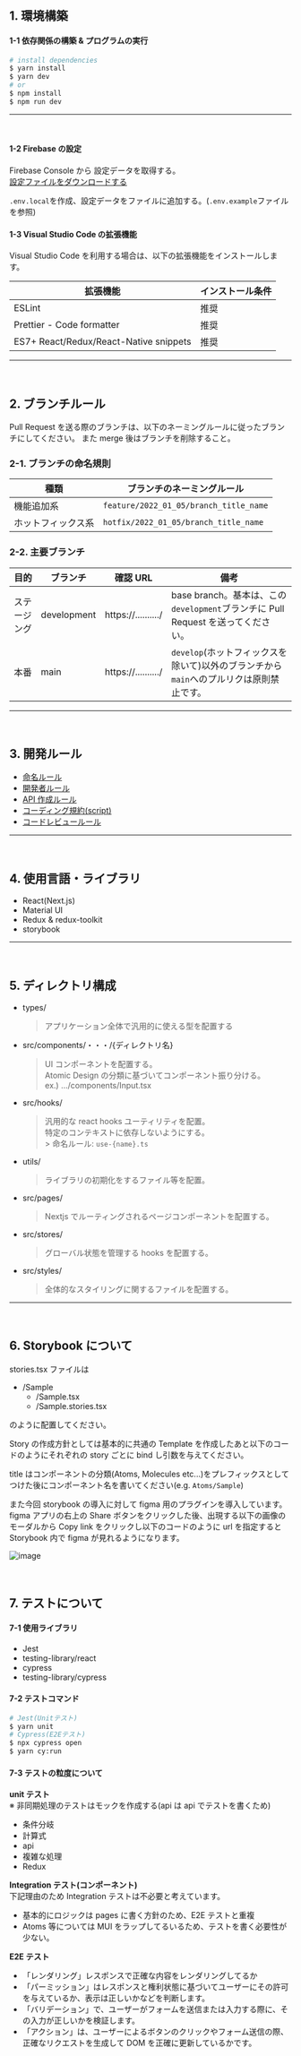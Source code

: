 ## 1. 環境構築

#### 1-1 依存関係の構築 & プログラムの実行

```bash
# install dependencies
$ yarn install
$ yarn dev
# or
$ npm install
$ npm run dev
```

---

<br/>

#### 1-2 Firebase の設定

Firebase Console から 設定データを取得する。 <br/>
[設定ファイルをダウンロードする](https://support.google.com/firebase/answer/7015592?hl=ja&ref_topic=6400762#zippy=%2C%E3%81%93%E3%81%AE%E8%A8%98%E4%BA%8B%E3%81%AE%E5%86%85%E5%AE%B9)

`.env.local`を作成、設定データをファイルに追加する。(`.env.example`ファイルを参照)

#### 1-3 Visual Studio Code の拡張機能

Visual Studio Code を利用する場合は、以下の拡張機能をインストールします。

| 拡張機能                               | インストール条件 |
| -------------------------------------- | ---------------- |
| ESLint                                 | 推奨             |
| Prettier - Code formatter              | 推奨             |
| ES7+ React/Redux/React-Native snippets | 推奨             |

---

<br/>

## 2. ブランチルール

Pull Request を送る際のブランチは、以下のネーミングルールに従ったブランチにしてください。
また merge 後はブランチを削除すること。

### 2-1. ブランチの命名規則

| 種類               | ブランチのネーミングルール             |
| ------------------ | -------------------------------------- |
| 機能追加系         | `feature/2022_01_05/branch_title_name` |
| ホットフィックス系 | `hotfix/2022_01_05/branch_title_name`  |

### 2-2. 主要ブランチ

| 目的         | ブランチ    | 確認 URL            | 備考                                                                                    |
| ------------ | ----------- | ------------------- | --------------------------------------------------------------------------------------- |
| ステージング | development | https://........../ | base branch。基本は、この`development`ブランチに Pull Request を送ってください。        |
| 本番         | main        | https://........../ | `develop`(ホットフィックスを除いて)以外のブランチから`main`へのプルリクは原則禁止です。 |

---

<br/>

## 3. 開発ルール

- [命名ルール](https://www.notion.so/89f3e011e0984acdacb8f9b1d2a0c66e)
- [開発者ルール](https://www.notion.so/238e59e066fd4005af59a5abbd894872)
- [API 作成ルール](https://www.notion.so/API-304cc651dbe04fe999be2dfd7f262bf8)
- [コーディング規約(script)](https://www.notion.so/script-754f0eee403c46fea8af1e8c4e4cc421)
- [コードレビュールール](https://www.notion.so/669b7eabdf4c4bcf9ff55f2badfc8ea3)

---

<br/>

## 4. 使用言語・ライブラリ

- React(Next.js)
- Material UI
- Redux & redux-toolkit
- storybook

---

<br/>

## 5. ディレクトリ構成

- types/

  > アプリケーション全体で汎用的に使える型を配置する

- src/components/・・・/{ディレクトリ名}

  > UI コンポーネントを配置する。<br>
  > Atomic Design の分類に基づいてコンポーネント振り分ける。<br>
  > ex.) .../components/Input.tsx

- src/hooks/

  > 汎用的な react hooks ユーティリティを配置。<br>
  > 特定のコンテキストに依存しないようにする。<br> >
  > 命名ルール: `use-{name}.ts`

- utils/

  > ライブラリの初期化をするファイル等を配置。

- src/pages/

  > Nextjs でルーティングされるページコンポーネントを配置する。

- src/stores/

  > グローバル状態を管理する hooks を配置する。

- src/styles/
  > 全体的なスタイリングに関するファイルを配置する。

---

<br/>

## 6. Storybook について

stories.tsx ファイルは

- /Sample
  - /Sample.tsx
  - /Sample.stories.tsx

のように配置してください。

Story の作成方針としては基本的に共通の Template を作成したあと以下のコードのようにそれぞれの story ごとに bind し引数を与えてください。

title はコンポーネントの分類(Atoms, Molecules etc...)をプレフィックスとしてつけた後にコンポーネント名を書いてください(e.g. `Atoms/Sample`)

また今回 storybook の導入に対して figma 用のプラグインを導入しています。
figma アプリの右上の Share ボタンをクリックした後、出現する以下の画像のモーダルから Copy link をクリックし以下のコードのように url を指定すると Storybook 内で figma が見れるようになります。

![image](https://user-images.githubusercontent.com/49422601/151144619-06e0c978-3423-4db0-9a98-54feb7f083c6.png)

<br/>

## 7. テストについて

#### 7-1 使用ライブラリ

- Jest
- testing-library/react
- cypress
- testing-library/cypress

#### 7-2 テストコマンド

```bash
# Jest(Unitテスト)
$ yarn unit
# Cypress(E2Eテスト)
$ npx cypress open
$ yarn cy:run
```

#### 7-3 テストの粒度について

**unit テスト** <br>
※ 非同期処理のテストはモックを作成する(api は api でテストを書くため) <br/>

- 条件分岐
- 計算式
- api
- 複雑な処理
- Redux <br/>

**Integration テスト(コンポーネント)** <br>
下記理由のため Integration テストは不必要と考えています。

- 基本的にロジックは pages に書く方針のため、E2E テストと重複
- Atoms 等については MUI をラップしてるいるため、テストを書く必要性が少ない。
  <br/>

**E2E テスト**

- 「レンダリング」レスポンスで正確な内容をレンダリングしてるか
- 「パーミッション」はレスポンスと権利状態に基づいてユーザーにその許可を与えているか、表示は正しいかなどを判断します。
- 「バリデーション」で、ユーザーがフォームを送信または入力する際に、その入力が正しいかを検証します。
- 「アクション」は、ユーザーによるボタンのクリックやフォーム送信の際、正確なリクエストを生成して DOM を正確に更新しているかです。
